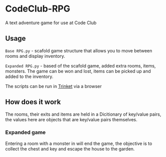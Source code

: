 # CodeClub-RPG
A text adventure game for use at Code Club

## Usage

`Base RPG.py` - scafold game structure that allows you to move between rooms and display inventory.

`Expanded RPG.py` - based of the scafold game, added extra rooms, items, monsters. The game can be won and lost, items can be picked up and added to the inventory.

The scripts can be run in [Trinket](https://trinket.io/) via a browser

## How does it work

The rooms, their exits and items are held in a Dicitionary of key/value pairs, the values here are objects that are key/value pairs themselves.

### Expanded game
Entering a room with a monster in will end the game, the objective is to collect the chest and key and escape the house to the garden.
